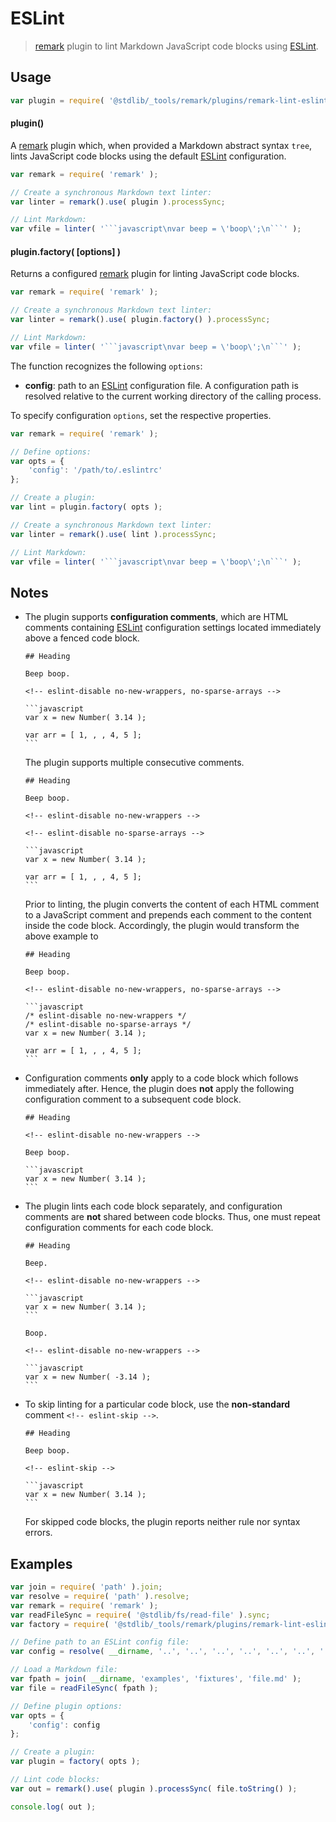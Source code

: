 <!--

@license Apache-2.0

Copyright (c) 2018 The Stdlib Authors.

Licensed under the Apache License, Version 2.0 (the "License");
you may not use this file except in compliance with the License.
You may obtain a copy of the License at

   http://www.apache.org/licenses/LICENSE-2.0

Unless required by applicable law or agreed to in writing, software
distributed under the License is distributed on an "AS IS" BASIS,
WITHOUT WARRANTIES OR CONDITIONS OF ANY KIND, either express or implied.
See the License for the specific language governing permissions and
limitations under the License.

-->

# ESLint

> [remark][remark] plugin to lint Markdown JavaScript code blocks using [ESLint][eslint].

<section class="usage">

## Usage

```javascript
var plugin = require( '@stdlib/_tools/remark/plugins/remark-lint-eslint' );
```

#### plugin()

A [remark][remark] plugin which, when provided a Markdown abstract syntax `tree`, lints JavaScript code blocks using the default [ESLint][eslint] configuration.

```javascript
var remark = require( 'remark' );

// Create a synchronous Markdown text linter:
var linter = remark().use( plugin ).processSync;

// Lint Markdown:
var vfile = linter( '```javascript\nvar beep = \'boop\';\n```' );
```

#### plugin.factory( \[options] )

Returns a configured [remark][remark] plugin for linting JavaScript code blocks. 

```javascript
var remark = require( 'remark' );

// Create a synchronous Markdown text linter:
var linter = remark().use( plugin.factory() ).processSync;

// Lint Markdown:
var vfile = linter( '```javascript\nvar beep = \'boop\';\n```' );
```

The function recognizes the following `options`:

-   **config**: path to an [ESLint][eslint] configuration file. A configuration path is resolved relative to the current working directory of the calling process.

To specify configuration `options`, set the respective properties.

<!-- run-disable -->

```javascript
var remark = require( 'remark' );

// Define options:
var opts = {
    'config': '/path/to/.eslintrc'
};

// Create a plugin:
var lint = plugin.factory( opts );

// Create a synchronous Markdown text linter:
var linter = remark().use( lint ).processSync;

// Lint Markdown:
var vfile = linter( '```javascript\nvar beep = \'boop\';\n```' );
```

</section>

<!-- /.usage -->

<section class="notes">

## Notes

<!--lint disable code-block-style -->

-   The plugin supports **configuration comments**, which are HTML comments containing [ESLint][eslint] configuration settings located immediately above a fenced code block.

        ## Heading

        Beep boop.

        <!-- eslint-disable no-new-wrappers, no-sparse-arrays -->

        ```javascript
        var x = new Number( 3.14 );

        var arr = [ 1, , , 4, 5 ];
        ```

    The plugin supports multiple consecutive comments.

        ## Heading

        Beep boop.

        <!-- eslint-disable no-new-wrappers -->

        <!-- eslint-disable no-sparse-arrays -->

        ```javascript
        var x = new Number( 3.14 );

        var arr = [ 1, , , 4, 5 ];
        ```

    Prior to linting, the plugin converts the content of each HTML comment to a JavaScript comment and prepends each comment to the content inside the code block. Accordingly, the plugin would transform the above example to

        ## Heading

        Beep boop.

        <!-- eslint-disable no-new-wrappers, no-sparse-arrays -->

        ```javascript
        /* eslint-disable no-new-wrappers */
        /* eslint-disable no-sparse-arrays */
        var x = new Number( 3.14 );

        var arr = [ 1, , , 4, 5 ];
        ```

-   Configuration comments **only** apply to a code block which follows immediately after. Hence, the plugin does **not** apply the following configuration comment to a subsequent code block.

        ## Heading

        <!-- eslint-disable no-new-wrappers -->

        Beep boop.

        ```javascript
        var x = new Number( 3.14 );
        ```

-   The plugin lints each code block separately, and configuration comments are **not** shared between code blocks. Thus, one must repeat configuration comments for each code block.

        ## Heading

        Beep.

        <!-- eslint-disable no-new-wrappers -->

        ```javascript
        var x = new Number( 3.14 );
        ```

        Boop.

        <!-- eslint-disable no-new-wrappers -->

        ```javascript
        var x = new Number( -3.14 );
        ```

-   To skip linting for a particular code block, use the **non-standard** comment `<!-- eslint-skip -->`.

        ## Heading

        Beep boop.

        <!-- eslint-skip -->

        ```javascript
        var x = new Number( 3.14 );
        ```

    For skipped code blocks, the plugin reports neither rule nor syntax errors.

<!--lint enable code-block-style -->

</section>

<!-- /.notes -->

<section class="examples">

## Examples

<!-- eslint-disable no-sync -->

<!-- eslint no-undef: "error" -->

```javascript
var join = require( 'path' ).join;
var resolve = require( 'path' ).resolve;
var remark = require( 'remark' );
var readFileSync = require( '@stdlib/fs/read-file' ).sync;
var factory = require( '@stdlib/_tools/remark/plugins/remark-lint-eslint' ).factory;

// Define path to an ESLint config file:
var config = resolve( __dirname, '..', '..', '..', '..', '..', '..', '..', 'etc', 'eslint', '.eslintrc.markdown.js' );

// Load a Markdown file:
var fpath = join( __dirname, 'examples', 'fixtures', 'file.md' );
var file = readFileSync( fpath );

// Define plugin options:
var opts = {
    'config': config
};

// Create a plugin:
var plugin = factory( opts );

// Lint code blocks:
var out = remark().use( plugin ).processSync( file.toString() );

console.log( out );
```

</section>

<!-- /.examples -->

<section class="links">

[remark]: https://github.com/wooorm/remark

[eslint]: http://eslint.org/

</section>

<!-- /.links -->
